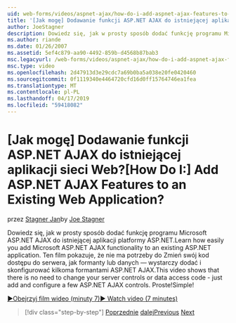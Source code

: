 ```yaml
---
uid: web-forms/videos/aspnet-ajax/how-do-i-add-aspnet-ajax-features-to-an-existing-web-application
title: '[Jak mogę] Dodawanie funkcji ASP.NET AJAX do istniejącej aplikacji sieci Web? | Microsoft Docs'
author: JoeStagner
description: Dowiedz się, jak w prosty sposób dodać funkcję programu Microsoft ASP.NET AJAX do istniejącej aplikacji platformy ASP.NET. Ten film pokazuje, czy nie ma potrzeby zmiany z serwerem...
ms.author: riande
ms.date: 01/26/2007
ms.assetid: 5ef4c879-aa90-4492-859b-d4568b87bab3
msc.legacyurl: /web-forms/videos/aspnet-ajax/how-do-i-add-aspnet-ajax-features-to-an-existing-web-application
msc.type: video
ms.openlocfilehash: 2d47913d3e29cdc7a69b0ba5a038e20fe0420460
ms.sourcegitcommit: 0f1119340e4464720cfd16d0ff15764746ea1fea
ms.translationtype: MT
ms.contentlocale: pl-PL
ms.lasthandoff: 04/17/2019
ms.locfileid: "59418082"
---
```

# <a name="how-do-i-add-aspnet-ajax-features-to-an-existing-web-application"></a><span data-ttu-id="6c2b5-105">[Jak mogę] Dodawanie funkcji ASP.NET AJAX do istniejącej aplikacji sieci Web?</span><span class="sxs-lookup"><span data-stu-id="6c2b5-105">[How Do I:] Add ASP.NET AJAX Features to an Existing Web Application?</span></span>

<span data-ttu-id="6c2b5-106">przez [Stagner Jan](https://github.com/JoeStagner)</span><span class="sxs-lookup"><span data-stu-id="6c2b5-106">by [Joe Stagner](https://github.com/JoeStagner)</span></span>

<span data-ttu-id="6c2b5-107">Dowiedz się, jak w prosty sposób dodać funkcję programu Microsoft ASP.NET AJAX do istniejącej aplikacji platformy ASP.NET.</span><span class="sxs-lookup"><span data-stu-id="6c2b5-107">Learn how easily you add Microsoft ASP.NET AJAX functionality to an existing ASP.NET application.</span></span> <span data-ttu-id="6c2b5-108">Ten film pokazuje, że nie ma potrzeby do Zmień swój kod dostępu do serwera, jak formanty lub danych — wystarczy dodać i skonfigurować kilkoma formantami ASP.NET AJAX.</span><span class="sxs-lookup"><span data-stu-id="6c2b5-108">This video shows that there is no need to change your server controls or data access code - just add and configure a few ASP.NET AJAX controls.</span></span> <span data-ttu-id="6c2b5-109">Proste!</span><span class="sxs-lookup"><span data-stu-id="6c2b5-109">Simple!</span></span>

[<span data-ttu-id="6c2b5-110">&#9654;Obejrzyj film wideo (minuty 7)</span><span class="sxs-lookup"><span data-stu-id="6c2b5-110">&#9654; Watch video (7 minutes)</span></span>](https://channel9.msdn.com/Blogs/ASP-NET-Site-Videos/how-do-i-add-aspnet-ajax-features-to-an-existing-web-application)

> [!div class="step-by-step"]
> <span data-ttu-id="6c2b5-111">[Poprzednie](how-do-i-make-client-side-network-callbacks-with-aspnet-ajax.md)
> [dalej](how-do-i-aspnet-ajax-enable-an-existing-web-service.md)</span><span class="sxs-lookup"><span data-stu-id="6c2b5-111">[Previous](how-do-i-make-client-side-network-callbacks-with-aspnet-ajax.md)
[Next](how-do-i-aspnet-ajax-enable-an-existing-web-service.md)</span></span>
